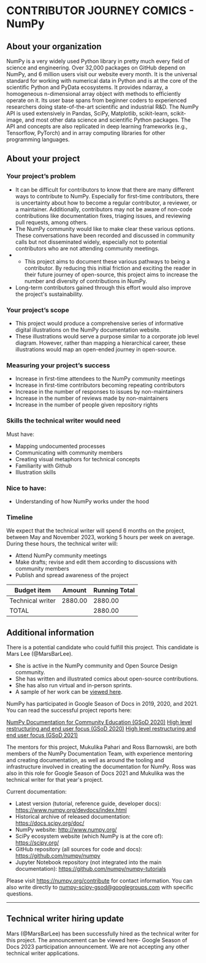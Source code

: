 # CONTRIBUTOR JOURNEY COMICS - NumPy

## About your organization
NumPy is a very widely used Python library in pretty much every field of science and engineering. Over 32,000 packages on GitHub depend on NumPy, and 6 million users visit our website every month. It is the universal standard for working with numerical data in Python and is at the core of the scientific Python and PyData ecosystems. It provides ndarray, a homogeneous n-dimensional array object with methods to efficiently operate on it. Its user base spans from beginner coders to experienced researchers doing state-of-the-art scientific and industrial R&D. The NumPy API is used extensively in Pandas, SciPy, Matplotlib, scikit-learn, scikit-image, and most other data science and scientific Python packages. The API and concepts are also replicated in deep learning frameworks (e.g., Tensorflow, PyTorch) and in array computing libraries for other programming languages.

## About your project
### Your project’s problem
- It can be difficult for contributors to know that there are many different ways to contribute to NumPy. Especially for first-time contributors, there is uncertainty about how to become a regular contributor, a reviewer, or a maintainer. Additionally, contributors may not be aware of non-code contributions like documentation fixes, triaging issues, and reviewing pull requests, among others.
- The NumPy community would like to make clear these various options. These conversations have been recorded and discussed in community calls but not disseminated widely, especially not to potential contributors who are not attending community meetings.
- - This project aims to document these various pathways to being a contributor. By reducing this initial friction and exciting the reader in their future journey of open-source, this project aims to increase the number and diversity of contributions in NumPy.
- Long-term contributors gained through this effort would also improve the project's sustainability.

### Your project’s scope
- This project would produce a comprehensive series of informative digital illustrations on the NumPy documentation website.
- These illustrations would serve a purpose similar to a corporate job level diagram. However, rather than mapping a hierarchical career, these illustrations would map an open-ended journey in open-source.

### Measuring your project’s success
- Increase in first-time attendees to the NumPy community meetings
- Increase in first-time contributors becoming repeating contributors
- Increase in the number of responses to issues by non-maintainers
- Increase in the number of reviews made by non-maintainers
- Increase in the number of people given repository rights

### Skills the technical writer would need
Must have:
- Mapping undocumented processes
- Communicating with community members
- Creating visual metaphors for technical concepts
- Familiarity with Github
- Illustration skills

### Nice to have:
- Understanding of how NumPy works under the hood

### Timeline
We expect that the technical writer will spend 6 months on the project, between May and November 2023, working 5 hours per week on average. During these hours, the technical writer will:
- Attend NumPy community meetings
- Make drafts; revise and edit them according to discussions with community members
- Publish and spread awareness of the project

| Budget item | Amount | Running Total |
|---|---|---|
| Technical writer | 2880.00 | 2880.00 |
| TOTAL |  | 2880.00 |

## Additional information
There is a potential candidate who could fulfill this project. This candidate is Mars Lee (@MarsBarLee).
- She is active in the NumPy community and Open Source Design community.
- She has written and illustrated comics about open-source contributions.
- She has also run virtual and in-person sprints.
- A sample of her work can be [viewed here](https://github.com/alt-text-task-force/.github/blob/main/profile/scipy-2022-comic.md).
  
NumPy has participated in Google Season of Docs in 2019, 2020, and 2021. You can read the successful project reports here:

[NumPy Documentation for Community Education (GSoD 2020)](https://developers.google.com/season-of-docs/docs/2020/participants/project-numpy-cooperrc)
[High level restructuring and end user focus (GSoD 2020)](https://developers.google.com/season-of-docs/docs/2020/participants/project-numpy-kubedoc)
[High level restructuring and end user focus (GSoD 2021)](https://github.com/numpy/numpy/wiki/Google-Season-of-Docs-2021:-NumPy-Case-Study)

The mentors for this project, Mukulika Pahari and Ross Barnowski, are both members of the NumPy Documentation Team, with experience mentoring and creating documentation, as well as around the tooling and infrastructure involved in creating the documentation for NumPy. Ross was also in this role for Google Season of Docs 2021 and Mukulika was the technical writer for that year's project.

Current documentation:
- Latest version (tutorial, reference guide, developer docs): https://www.numpy.org/devdocs/index.html
- Historical archive of released documentation: https://docs.scipy.org/doc/
- NumPy website: http://www.numpy.org/
- SciPy ecosystem website (which NumPy is at the core of): https://scipy.org/
- GitHub repository (all sources for code and docs): https://github.com/numpy/numpy
- Jupyter Notebook repository (not integrated into the main documentation): https://github.com/numpy/numpy-tutorials

Please visit https://numpy.org/contribute for contact information. You can also write directly to numpy-scipy-gsod@googlegroups.com with specific questions.

---

## Technical writer hiring update
Mars (@MarsBarLee) has been successfully hired as the technical writer for this project. The announcement can be viewed here- Google Season of Docs 2023 participation announcement. We are not accepting any other technical writer applications.
